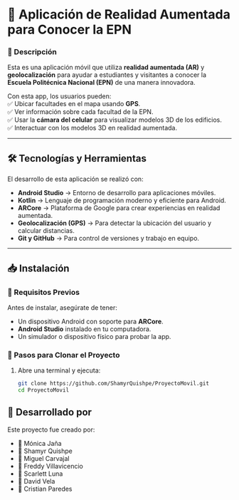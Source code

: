 # 📌 Aplicación de Realidad Aumentada para Conocer la EPN  

### 🚀 Descripción  
Esta es una aplicación móvil que utiliza **realidad aumentada (AR)** y **geolocalización** para ayudar a estudiantes y visitantes a conocer la **Escuela Politécnica Nacional (EPN)** de una manera innovadora.  

Con esta app, los usuarios pueden:  
✅ Ubicar facultades en el mapa usando **GPS**.  
✅ Ver información sobre cada facultad de la EPN.  
✅ Usar la **cámara del celular** para visualizar modelos 3D de los edificios.  
✅ Interactuar con los modelos 3D en realidad aumentada.  

---

## 🛠️ Tecnologías y Herramientas  
El desarrollo de esta aplicación se realizó con:  

- **Android Studio** → Entorno de desarrollo para aplicaciones móviles.  
- **Kotlin** → Lenguaje de programación moderno y eficiente para Android.  
- **ARCore** → Plataforma de Google para crear experiencias en realidad aumentada.  
- **Geolocalización (GPS)** → Para detectar la ubicación del usuario y calcular distancias.  
- **Git y GitHub** → Para control de versiones y trabajo en equipo.  

---

## 📥 Instalación  
### 🔹 Requisitos Previos  
Antes de instalar, asegúrate de tener:  
- Un dispositivo Android con soporte para **ARCore**.  
- **Android Studio** instalado en tu computadora.  
- Un simulador o dispositivo físico para probar la app.  

### 🔹 Pasos para Clonar el Proyecto  
1. Abre una terminal y ejecuta:  
   ```bash
   git clone https://github.com/ShamyrQuishpe/ProyectoMovil.git
   cd ProyectoMovil
## 👥 Desarrollado por
Este proyecto fue creado por:
- 📌 Mónica Jaña
- 📌 Shamyr Quishpe
- 📌 Miguel Carvajal
- 📌 Freddy Villavicencio
- 📌 Scarlett Luna
- 📌 David Vela
- 📌 Cristian Paredes
